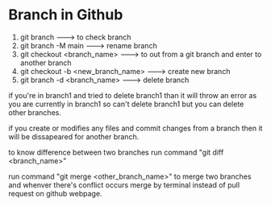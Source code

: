 # Branch in Github

1. git branch ---> to check branch
2. git branch -M main ---> rename branch
3. git checkout <branch_name> ---> to out from a git branch and enter to another branch
4. git checkout -b <new_branch_name> ---> create new branch
5. git branch -d <branch_name> ---> delete branch

if you're in branch1 and tried to delete branch1 than it will throw an error as you are currently in branch1 so can't delete branch1 but you can delete other branches.

if you create or modifies any files and commit changes from a branch then it will be dissapeared for another branch.

to know difference between two branches run command "git diff <branch_name>"

run command "git merge <other_branch_name>" to merge two branches and whenver there's conflict occurs merge by terminal instead of pull request on github webpage.
